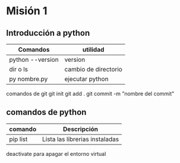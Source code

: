 # Misión 1
## Introducción a python 
Comandos         | utilidad
-----------------|---------------------
python --version | version
dir o ls         | cambio de directorio
py nombre.py     | ejecutar python

comandos de git 
git init 
git add . 
git commit -m "nombre del commit" 

## comandos de python 
comando  | Descripción
---------|-------------------------------
pip list | Lista las librerias instaladas

deactivate para apagar el entorno virtual